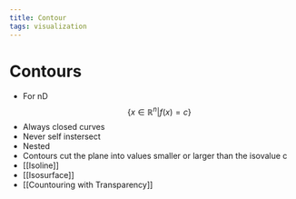 ```yaml
---
title: Contour
tags: visualization
---
```


# Contours
- For nD $$\{x \in \mathbb{R}^{n}|f(x)=c\}$$
- Always closed curves
- Never self instersect
- Nested
- Contours cut the plane into values smaller or larger than the isovalue c
- [[Isoline]]
- [[Isosurface]]
- [[Countouring with Transparency]]












